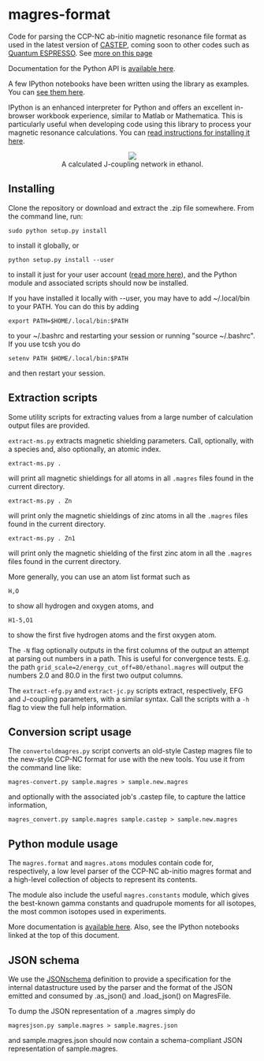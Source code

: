 magres-format
=============

Code for parsing the CCP-NC ab-initio magnetic resonance file format as used in the latest version of [CASTEP](http://www.castep.org), coming soon to other codes such as [Quantum ESPRESSO](http://www.quantum-espresso.org). See [more on this page](http://www.ccpnc.ac.uk/pmwiki.php/CCPNC/Fileformat)

Documentation for the Python API is [available here](http://tfgg.github.io/magres-format/build/html/).

A few IPython notebooks have been written using the library as examples. You can [see them here](https://github.com/tfgg/magres-format/tree/master/notebooks).

IPython is an enhanced interpreter for Python and offers an excellent in-browser workbook experience,
similar to Matlab or Mathematica. This is particularly useful when developing code using this library
to process your magnetic resonance calculations. You can [read instructions for installing it here](http://ipython.org/install.html).

<p align="center">
  <img src='https://github.com/tfgg/magres-format/raw/master//samples/ethanol.png' /><br/>
  A calculated J-coupling network in ethanol.
</p>

Installing
----------

Clone the repository or download and extract the .zip file somewhere. From the command line, run:

    sudo python setup.py install
    
to install it globally, or

    python setup.py install --user
    
to install it just for your user account ([read more here](http://docs.python.org/2/install/#alternate-installation)), and the Python module and associated scripts should now be installed.

If you have installed it locally with --user, you may have to add ~/.local/bin to your PATH. You can do this by adding

    export PATH=$HOME/.local/bin:$PATH
    
to your ~/.bashrc and restarting your session or running "source ~/.bashrc". If you use tcsh you do

    setenv PATH $HOME/.local/bin:$PATH
    
and then restart your session.

Extraction scripts
------------------

Some utility scripts for extracting values from a large number of calculation output files are provided.

`extract-ms.py` extracts magnetic shielding parameters. Call, optionally, with a species and, also optionally, an atomic index.

    extract-ms.py .

will print all magnetic shieldings for all atoms in all `.magres` files found in the current directory.

    extract-ms.py . Zn

will print only the magnetic shieldings of zinc atoms in all the `.magres` files found in the current directory.

    extract-ms.py . Zn1 

will print only the magnetic shielding of the first zinc atom in all the `.magres` files found in the current directory.

More generally, you can use an atom list format such as

    H,O
  
to show all hydrogen and oxygen atoms, and

    H1-5,O1
    
to show the first five hydrogen atoms and the first oxygen atom.

The `-N` flag optionally outputs in the first columns of the output an attempt at parsing out numbers in a path. This is useful for convergence tests. E.g. the path `grid_scale=2/energy_cut_off=80/ethanol.magres` will output the numbers 2.0 and 80.0 in the first two output columns.

The `extract-efg.py` and `extract-jc.py` scripts extract, respectively, EFG and J-coupling parameters, with a similar syntax. Call the scripts with a `-h` flag to view the full help information.

Conversion script usage
-----------------------

The `convertoldmagres.py` script converts an old-style Castep magres file to the new-style CCP-NC format for use with the new tools. You use it from the command line like:

    magres-convert.py sample.magres > sample.new.magres

and optionally with the associated job's .castep file, to capture the lattice information,

    magres_convert.py sample.magres sample.castep > sample.new.magres

Python module usage
-------------------

The `magres.format` and `magres.atoms` modules contain code for, respectively, a low level parser of the CCP-NC ab-initio magres format and a high-level collection of objects to represent its contents.

The module also include the useful `magres.constants` module, which gives the best-known gamma constants and quadrupole moments for all isotopes, the most common isotopes used in experiments.

More documentation is [available here](http://tfgg.github.io/magres-format/build/html/). Also, see the IPython notebooks linked at the top of this document.

JSON schema
-----------

We use the [JSONschema](http://json-schema.org/) definition to provide a specification for the internal datastructure used by the parser and the format of the JSON emitted and consumed by .as_json() and .load_json() on MagresFile.

To dump the JSON representation of a .magres simply do

    magresjson.py sample.magres > sample.magres.json

and sample.magres.json should now contain a schema-compliant JSON representation of sample.magres.
